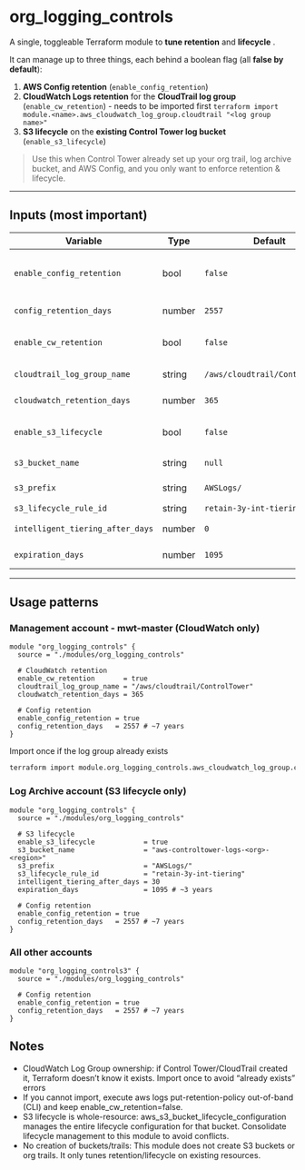 # org_logging_controls

A single, toggleable Terraform module to **tune retention** and **lifecycle** .

It can manage up to three things, each behind a boolean flag (all **false by default**):

1. **AWS Config retention** (`enable_config_retention`)
2. **CloudWatch Logs retention** for the **CloudTrail log group** (`enable_cw_retention`) - needs to be imported first  `terraform import module.<name>.aws_cloudwatch_log_group.cloudtrail "<log group name>"`
3. **S3 lifecycle** on the **existing Control Tower log bucket** (`enable_s3_lifecycle`)

> Use this when Control Tower already set up your org trail, log archive bucket, and AWS Config, and you only want to enforce retention & lifecycle.

---

## Inputs (most important)

| Variable | Type | Default | When used |
|---|---|---|---|
| `enable_config_retention` | bool | `false` | Turn on Config history retention management in the current account/region |
| `config_retention_days` | number | `2557` | Days to keep AWS Config history (30..2557) |
| `enable_cw_retention` | bool | `false` | Manage CloudWatch Logs retention for CloudTrail log group |
| `cloudtrail_log_group_name` | string | `/aws/cloudtrail/ControlTower` | Name of the existing CloudTrail log group |
| `cloudwatch_retention_days` | number | `365` | Days to keep CloudTrail logs in CloudWatch |
| `enable_s3_lifecycle` | bool | `false` | Manage lifecycle on an existing S3 bucket (Log Archive account) |
| `s3_bucket_name` | string | `null` | **Required** when `enable_s3_lifecycle=true` |
| `s3_prefix` | string | `AWSLogs/` | Restrict lifecycle to logs path |
| `s3_lifecycle_rule_id` | string | `retain-3y-int-tiering` | Rule ID |
| `intelligent_tiering_after_days` | number | `0` | Transition to Intelligent-Tiering after N days |
| `expiration_days` | number | `1095` | Expire logs after N days (~3y) |

---

## Usage patterns

### Management account - mwt-master (CloudWatch only)

```hcl
module "org_logging_controls" {
  source = "./modules/org_logging_controls"

  # CloudWatch retention
  enable_cw_retention       = true
  cloudtrail_log_group_name = "/aws/cloudtrail/ControlTower"
  cloudwatch_retention_days = 365

  # Config retention
  enable_config_retention = true
  config_retention_days   = 2557 # ~7 years
}
```

Import once if the log group already exists

```bash
terraform import module.org_logging_controls.aws_cloudwatch_log_group.cloudtrail "/aws/cloudtrail/ControlTower"
```

### Log Archive account (S3 lifecycle only)

```hcl
module "org_logging_controls" {
  source = "./modules/org_logging_controls"

  # S3 lifecycle
  enable_s3_lifecycle            = true
  s3_bucket_name                 = "aws-controltower-logs-<org>-<region>"
  s3_prefix                      = "AWSLogs/"
  s3_lifecycle_rule_id           = "retain-3y-int-tiering"
  intelligent_tiering_after_days = 30
  expiration_days                = 1095 # ~3 years

  # Config retention
  enable_config_retention = true
  config_retention_days   = 2557 # ~7 years
}
```

### All other accounts

```hcl
module "org_logging_controls3" {
  source = "./modules/org_logging_controls"

  # Config retention
  enable_config_retention = true
  config_retention_days   = 2557 # ~7 years
}
```

## Notes

- CloudWatch Log Group ownership: if Control Tower/CloudTrail created it, Terraform doesn’t know it exists. Import once to avoid “already exists” errors
- If you cannot import, execute aws logs put-retention-policy out-of-band (CLI) and keep enable_cw_retention=false.
- S3 lifecycle is whole-resource: aws_s3_bucket_lifecycle_configuration manages the entire lifecycle configuration for that bucket. Consolidate lifecycle management to this module to avoid conflicts.
- No creation of buckets/trails: This module does not create S3 buckets or org trails. It only tunes retention/lifecycle on existing resources.